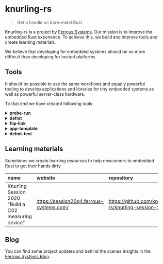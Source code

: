 # knurling-rs

> Get a handle on bare-metal Rust

Knurling-rs is a project by [Ferrous Systems](http://ferrous-systems.com/). Our mission is to improve the embedded Rust experience. To achieve this, we build and improve tools and create learning materials.

We believe that developing for embedded systems should be no more difficult than developing for hosted platforms.

## Tools

It should be possible to use the same workflows and equally powerful tooling to develop applications and libraries for tiny embedded systems as well as powerful server-class hardware.

To that end we have created following tools:

<details>
<summary><b>probe-run</b></summary>

[`probe-run`] is a cargo runner to flash and run embedded applications just like you would native applications and provides you with stack backtraces that mimic native panicking behavior so you can see where things went wrong. It seamlessly integrates into your Cargo workflow and reduces the gap when moving from native Rust to embedded.

`probe-run` even lets you seamlessly [use Rust-analyzers `▶Run` button] in your embedded projects!

For more details, check out our [blog post introducing `probe-run`].

[`probe-run`]: https://github.com/knurling-rs/probe-run
[use Rust-analyzers `▶Run` button]: https://ferrous-systems.com/blog/run-rust-on-your-embedded-device-from-vscode/
[blog post introducing `probe-run`]: https://ferrous-systems.com/blog/probe-run/

</details>
<details>
<summary><b>defmt</b></summary>

[`defmt`] is a highly efficient logging framework that targets resource-constrained devices, like microcontrollers. `defmt` stands for "deferred formatting".

Rather than performing formatting input like `255u8` into `"The temperature is 255°C"` on the embedded device, the formatting is deferred to the host that will output the logs. This way, only the relevant data needs to be sent to the host instead of the entire format string. Additionally the transmitted data is compressed, for example by [compressing several booleans into one byte].

This means that `defmt`:
- reduces compiled binary size, since it only has to contain indices to log strings saved by the host instead of the string itself
- reduces computation efforts on the target, because the formatting of e.g. `255u8` to `"255"` happens on the host that displays the logging output, not the target
- reduces delays and log buffer usage, since there is less data sent from the embedded device to the host

For more details on how it works, check out the [`defmt` book].

[`defmt`]: https://github.com/knurling-rs/defmt
[compressing several booleans into one byte]: https://defmt.ferrous-systems.com/ser-bool.html
[`defmt` book]: https://defmt.ferrous-systems.com/

</details>
<details>
<summary><b>flip-link</b></summary>

[`flip-link`] adds zero-cost stack overflow protection for your embedded programs – no MPU or stack probe support needed!

It does this by [flipping the standard memory layout of ARM Cortex-M programs].

With this inverted memory layout, the stack "overflows" instead of corrupting memory when it hits the boundary of the RAM region. This boundary collision raises a hardware exception (usually the "hard fault" exception), which by default halts the program.

For more details, check out our [blog post introducing `flip-link`][changelog-1].

[`flip-link`]: https://github.com/knurling-rs/flip-link
[flipping the standard memory layout of ARM Cortex-M programs]: https://blog.japaric.io/stack-overflow-protection/
[changelog-1]: https://ferrous-systems.com/blog/knurling-changelog-1/

</details>
<details>
<summary><b>app-template</b></summary>

The [`app-template`] is a Cargo project template, so you can hit the ground running with `probe-run`, `defmt` and `flip-link`. Using the knurling `app-template`, and [`cargo-generate`], you can start your embedded project by just running

```console
$ cargo generate \
    --git https://github.com/knurling-rs/app-template \
    --branch main \
    --name my-app
```

and specifying your desired HAL and compilation target.

[`app-template`]: https://github.com/knurling-rs/app-template
[`cargo-generate`]: https://github.com/ashleygwilliams/cargo-generate

</details>
<details>
<summary><b>defmt-test</b></summary>

[`defmt-test`] is an embedded test harness that lets you write and run *unit tests* as if you were using the built-in `#[test]` attribute, but they'll run on your embedded target.

Of course, `defmt-test` also gives you an `#[init]` attribute for initialization functions needed to set up your peripherals etc.

For more details, check out our [blog post introducing `defmt-test`][changelog-1]. Also check our [blog post series on testing embedded Rust code](https://ferrous-systems.com/blog/tags/embedded-rust-testing/).

[`defmt-test`]: https://github.com/knurling-rs/defmt/tree/main/firmware/defmt-test

</details>

## Learning materials

Sometimes we create learning resources to help newcomers to embedded Rust to get their hands dirty

| name | website | repository |
| :--  | :--     | :--        |
| Knurling Session 2020 "Build a C02 measuring device" | https://session20q4.ferrous-systems.com/ | https://github.com/knurling-rs/knurling-session-20q4 |

## Blog

You can find some project updates and behind the scenes insights in the [Ferrous Systems Blog](https://ferrous-systems.com/blog/tags/knurling-rs/).
